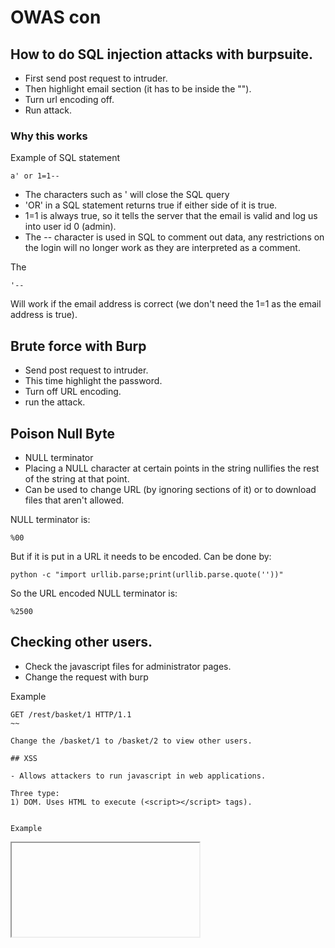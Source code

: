 # OWAS con

## How to do SQL injection attacks with burpsuite.

- First send post request to intruder. 
- Then highlight email section (it has to be inside the "").
- Turn url encoding off.
- Run attack.

### Why this works

Example of SQL statement 

~~~
a' or 1=1--
~~~

- The characters such as ' will close the SQL query
- 'OR' in a SQL statement returns true if either side of it is true. 
- 1=1 is always true, so it tells the server that the email is valid and log us into user id 0 (admin).
- The -- character is used in SQL to comment out data, any restrictions on the login will no longer work as they are interpreted as a comment.

The
~~~
'--
~~~
Will work if the email address is correct (we don't need the 1=1 as the email address is true).

## Brute force with Burp

- Send post request to intruder.
- This time highlight the password.
- Turn off URL encoding.
- run the attack.

## Poison Null Byte

- NULL terminator
- Placing a NULL character at certain points in the string nullifies the rest of the string at that point.
- Can be used to change URL (by ignoring sections of it) or to download files that aren't allowed.

NULL terminator is:
~~~
%00
~~~

But if it is put in a URL it needs to be encoded. Can be done by:

~~~
python -c "import urllib.parse;print(urllib.parse.quote(''))"
~~~

So the URL encoded NULL terminator is:

~~~
%2500
~~~

## Checking other users.

- Check the javascript files for administrator pages.
- Change the request with burp

Example

~~~
GET /rest/basket/1 HTTP/1.1
~~

Change the /basket/1 to /basket/2 to view other users.

## XSS

- Allows attackers to run javascript in web applications.

Three type:
1) DOM. Uses HTML to execute (<script></script> tags).


Example

~~~
<iframe src="javascript:alert(`xss`)"> 
~~~

into input box box


This is an XFS (cross frame scripting) and websites that allow users to modify the iframe or other DOM
  are vunlerable. The site should sanitise the user input but sometimes doesn't.

2) Persistent. 

Server side, uses code injected into the server that is loaded and run when the server is active.
Occurs when user input isn't sanitised.

Example
- If a part of the website remembers login details etc this can be changed.
- Add a new header to the request sent to the server using burpsuite inspector heading.
- True-Client-IP (used to determine the IP address of a client connecting to a web server)
  then adding in the payload is an example. 


3) Reflected. 
Client-side, occurs when server doesn't sanitise search data. 

Example
- Adding javascript payload to the id= in the url bar.